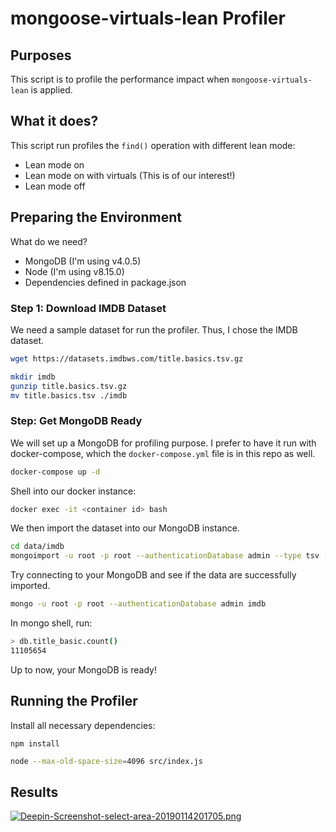 # mongoose-virtuals-lean Profiler

## Purposes

This script is to profile the performance impact when `mongoose-virtuals-lean` is applied.

## What it does?

This script run profiles the `find()` operation with different lean mode:

* Lean mode on
* Lean mode on with virtuals (This is of our interest!)
* Lean mode off

## Preparing the Environment

What do we need?

* MongoDB (I'm using v4.0.5)
* Node (I'm using v8.15.0)
* Dependencies defined in package.json

### Step 1: Download IMDB Dataset

We need a sample dataset for run the profiler. Thus, I chose the IMDB dataset.

```sh
wget https://datasets.imdbws.com/title.basics.tsv.gz

mkdir imdb
gunzip title.basics.tsv.gz
mv title.basics.tsv ./imdb
```

### Step: Get MongoDB Ready

We will set up a MongoDB for profiling purpose. I prefer to have it run with docker-compose, which the `docker-compose.yml` file is in this repo as well. 

```sh
docker-compose up -d
```

Shell into our docker instance:

```sh
docker exec -it <container id> bash
```

We then import the dataset into our MongoDB instance.

```sh
cd data/imdb
mongoimport -u root -p root --authenticationDatabase admin --type tsv --headerline --db imdb --file ./title.basics.tsv
```

Try connecting to your MongoDB and see if the data are successfully imported.
```sh
mongo -u root -p root --authenticationDatabase admin imdb
```

In mongo shell, run:
```sh
> db.title_basic.count()
11105654
```

Up to now, your MongoDB is ready!

## Running the Profiler

Install all necessary dependencies:
```
npm install
```

```sh
node --max-old-space-size=4096 src/index.js
```

## Results
[![Deepin-Screenshot-select-area-20190114201705.png](https://i.postimg.cc/bvSJdFMc/Deepin-Screenshot-select-area-20190114201705.png)](https://postimg.cc/8FDD0wNt)
